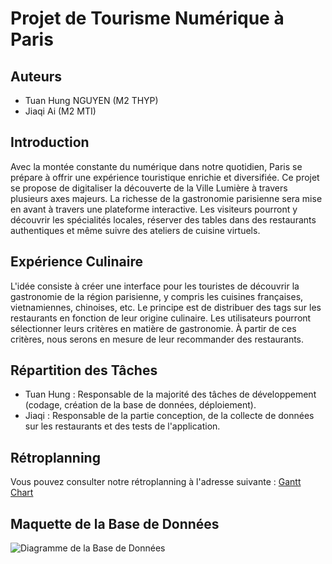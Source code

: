 # Projet de Tourisme Numérique à Paris

## Auteurs

- Tuan Hung NGUYEN (M2 THYP)
- Jiaqi Ai (M2 MTI)

## Introduction

Avec la montée constante du numérique dans notre quotidien, Paris se prépare à offrir une expérience touristique enrichie et diversifiée. Ce projet se propose de digitaliser la découverte de la Ville Lumière à travers plusieurs axes majeurs. La richesse de la gastronomie parisienne sera mise en avant à travers une plateforme interactive. Les visiteurs pourront y découvrir les spécialités locales, réserver des tables dans des restaurants authentiques et même suivre des ateliers de cuisine virtuels.

## Expérience Culinaire

L'idée consiste à créer une interface pour les touristes de découvrir la gastronomie de la région parisienne, y compris les cuisines françaises, vietnamiennes, chinoises, etc. Le principe est de distribuer des tags sur les restaurants en fonction de leur origine culinaire. Les utilisateurs pourront sélectionner leurs critères en matière de gastronomie. À partir de ces critères, nous serons en mesure de leur recommander des restaurants.

## Répartition des Tâches

- Tuan Hung : Responsable de la majorité des tâches de développement (codage, création de la base de données, déploiement).
- Jiaqi : Responsable de la partie conception, de la collecte de données sur les restaurants et des tests de l'application.

## Rétroplanning

Vous pouvez consulter notre rétroplanning à l'adresse suivante : [Gantt Chart](https://docs.google.com/spreadsheets/d/1Smf0AGayYaKLLXAY-mYy6bWEJUkBLgUWZ6znTZX_G3g/edit?usp=sharing)

## Maquette de la Base de Données

![Diagramme de la Base de Données](https://drive.google.com/file/d/1tNQ3kytOQZ_gnjsGzMIyK1WCCsXysW17/view?usp=drive_link)
